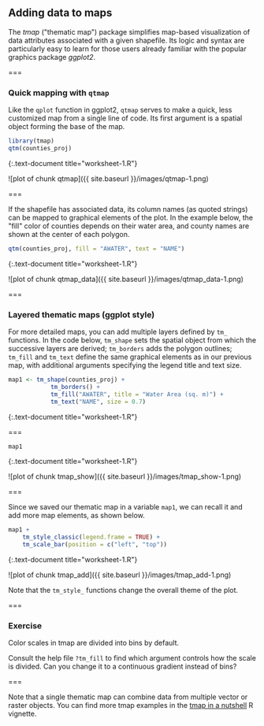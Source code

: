 ---
---

## Adding data to maps

The *tmap* ("thematic map") package simplifies map-based visualization of data attributes associated with a given shapefile. Its logic and syntax are particularly easy to learn for those users already familiar with the popular graphics package *ggplot2*.

===

### Quick mapping with `qtmap`

Like the `qplot` function in ggplot2, `qtmap` serves to make a quick, less customized map from a single line of code. Its first argument is a spatial object forming the base of the map.

~~~r
library(tmap)
qtm(counties_proj)
~~~
{:.text-document title="worksheet-1.R"}

![plot of chunk qtmap]({{ site.baseurl }}/images/qtmap-1.png)

===

If the shapefile has associated data, its column names (as quoted strings) can be mapped to graphical elements of the plot. In the example below, the "fill" color of counties depends on their water area, and county names are shown at the center of each polygon.

~~~r
qtm(counties_proj, fill = "AWATER", text = "NAME")
~~~
{:.text-document title="worksheet-1.R"}

![plot of chunk qtmap_data]({{ site.baseurl }}/images/qtmap_data-1.png)

===

### Layered thematic maps (ggplot style)

For more detailed maps, you can add multiple layers defined by `tm_` functions. In the code below, `tm_shape` sets the spatial object from which the successive layers are derived; `tm_borders` adds the polygon outlines; `tm_fill` and `tm_text` define the same graphical elements as in our previous map, with additional arguments specifying the legend title and text size.


~~~r
map1 <- tm_shape(counties_proj) +
            tm_borders() +
            tm_fill("AWATER", title = "Water Area (sq. m)") +
            tm_text("NAME", size = 0.7)
~~~
{:.text-document title="worksheet-1.R"}

===


~~~r
map1
~~~
{:.text-document title="worksheet-1.R"}

![plot of chunk tmap_show]({{ site.baseurl }}/images/tmap_show-1.png)

===

Since we saved our thematic map in a variable `map1`, we can recall it and add more map elements, as shown below.


~~~r
map1 +
    tm_style_classic(legend.frame = TRUE) +
    tm_scale_bar(position = c("left", "top"))
~~~
{:.text-document title="worksheet-1.R"}

![plot of chunk tmap_add]({{ site.baseurl }}/images/tmap_add-1.png)

Note that the `tm_style_` functions change the overall theme of the plot.

===

### Exercise 

Color scales in tmap are divided into bins by default. 

Consult the help file `?tm_fill` to find which argument controls how the scale is divided. Can you change it to a continuous gradient instead of bins?

===

Note that a single thematic map can combine data from multiple vector or raster objects. You can find more tmap examples in the [tmap in a nutshell](https://cran.r-project.org/web/packages/tmap/vignettes/tmap-nutshell.html) R vignette.
